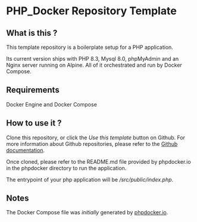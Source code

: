 # PHP_Docker Repository Template

## What is this ?
This template repository is a boilerplate setup for a PHP application.

Its current version ships with PHP 8.3, Mysql 8.0, phpMyAdmin and an Nginx server running on Alpine.
All of it orchestrated and run by Docker Compose.

## Requirements
Docker Engine and Docker Compose

## How to use it ?
Clone this repository, or click the _Use this template_ button on Github.
For more information about Github repositories, please refer to the [Github documentation](https://docs.github.com/en/repositories/creating-and-managing-repositories/creating-a-repository-from-a-template).

Once cloned, please refer to the README.md file provided by phpdocker.io in the phpdocker directory to run the application.

The entrypoint of your php application will be _/src/public/index.php_.

## Notes
The Docker Compose file was _initially_ generated by [phpdocker.io](https://phpdocker.io/).
